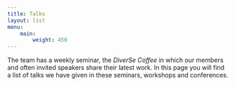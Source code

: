 ```yaml
---
title: Talks
layout: list
menu: 
    main:
        weight: 450
---
```


The team has a weekly seminar, the *DiverSe Coffee* in which our members and often invited speakers share their latest work. In this page you will find a list of talks we have given in these seminars, workshops and conferences.